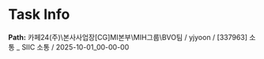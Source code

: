 # Task Info

**Path:** 카페24(주)\본사사업장\[CG]MI본부\MIH그룹\BVO팀 / yjyoon / [337963] 소통 _ SIIC 소통 / 2025-10-01_00-00-00

